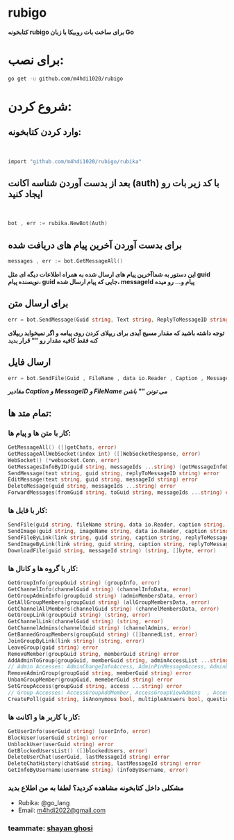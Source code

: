 # rubigo
**‌کتابخونه rubigo برای ساخت بات روبیکا با زبان Go**

# برای نصب:

```sh
go get -u github.com/m4hdi1020/rubigo
```

# شروع کردن:
## وارد کردن کتابخونه:
‍‍‍
```sh
import "github.com/m4hdi1020/rubigo/rubika"
```

## بعد از بدست آوردن شناسه اکانت (auth) با کد زیر بات رو ایجاد کنید
‍‍

```go
bot , err := rubika.NewBot(Auth)
```

## برای بدست آوردن آخرین پیام های دریافت شده

```go
messages , err := bot.GetMessageAll()
```

**این دستور به شماآخرین پیام های ارسال شده به همراه اطلاعات دیگه ای مثل guid نویسنده پیام، guid جایی که پیام ارسال شده، messageId پیام و... رو میده**

## برای ارسال متن

```go
err = bot.SendMessage(Guid string, Text string, ReplyToMessageID string)
```
**توجه داشته باشید که مقدار مسیج آیدی برای ریپلای کردن روی پیامه و اگر نمیخواید ریپلای کنه فقط کافیه مقدار رو "" قرار بدید**

## ارسال فایل

```go
err = bot.SendFile(Guid , FileName , data io.Reader , Caption , MessageID)
```
***مقادیر Caption و MessageID  و FileName می تونن "" باشن***

## تمام متد ها:
### کار با متن ها و پیام ها:
```go
GetMessageAll() ([]getChats, error)
GetMessageAllWebSocket(index int) ([]WebSocketResponse, error)
WebSocket() (*websocket.Conn, error)
GetMessagesInfoByID(guid string, messageIds ...string) (getMessageInfoData, error)
SendMessage(text string, guid string, replyToMessageID string) error
EditMessage(text string, guid string, messageId string) error
DeleteMessage(guid string, messageIds ...string) error
ForwardMessages(fromGuid string, toGuid string, messageIds ...string) error
```
### کار با فایل ها:
```go
SendFile(guid string, fileName string, data io.Reader, caption string, replyToMessageID string) error
SendImage(guid string, imageName string, data io.Reader, caption string, replyToMessageID string) error
SendFileByLink(link string, guid string, caption string, replyToMessageId string) error
SendImageByLink(link string, guid string, caption string, replyToMessageId string) error
DownloadFile(guid string, messageId string) (string, []byte, error)

```
### کار با گروه ها و کانال ها:
```go
GetGroupInfo(groupGuid string) (groupInfo, error)
GetChannelInfo(channelGuid string) (channelInfoData, error)
GetGroupAdminInfo(groupGuid string) (adminMembersData, error)
GetAllGroupMembers(groupGuid string) (allGroupMembersData, error)
GetChannelAllMembers(channelGuid string) (channelMembersData, error)
GetGroupLink(groupGuid string) (string, error)
GetChannelLink(channelGuid string) (string, error)
GetChannelAdmins(channelGuid string) (channelAdmins, error)
GetBannedGroupMembers(groupGuid string) ([]bannedList, error)
JoinGroupByLink(link string) (string, error)
LeaveGroup(guid string) error
RemoveMember(groupGuid string, memberGuid string) error
AddAdminToGroup(groupGuid, memberGuid string, adminAccessList ...string) error
// Admin Accesses: AdminChangeInfoAccess, AdminPinMessageAccess, AdminDeleteGlobalMessage, AdminBanMember , AdminSetJoinLink, AdminSetAdmin
RemoveAdminGroup(groupGuid string, memberGuid string) error
UnbanGroupMember(groupGuid, memeberGuid string) error
SetGroupAccess(groupGuid string, access ...string) error
// Group Accesses: AccessGroupAddMember, AccessGroupViewAdmins  , AccessGroupSendMessage , AccessGroupViewMembers
CreatePoll(guid string, isAnonymous bool, multipleAnswers bool, question string, options ...string) error
```
### کار با کاربر ها و اکانت ها:
```go
GetUserInfo(userGuid string) (userInfo, error)
BlockUser(userGuid string) error
UnblockUser(userGuid string) error
GetBlockedUsersList() ([]blockedUsers, error)
DeleteUserChat(userGuid, lastMessageId string) error
DeleteChatHistory(chatGuid string, lastMessageId string) error
GetInfoByUsername(username string) (infoByUsername, error)
```



### مشکلی داخل کتابخونه مشاهده کردید؟ لطفا به من اطلاع بدید
+ Rubika: @go_lang
+ Email: m4hdi2022@gmail.com



### teammate: [shayan ghosi](https://github.com/shadowcoder2020)
